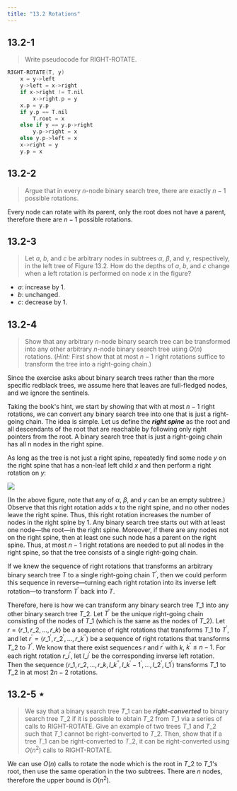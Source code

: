 ```yaml
---
title: "13.2 Rotations"
---
```


## 13.2-1

> Write pseudocode for $\text{RIGHT-ROTATE}$.

```cpp
RIGHT-ROTATE(T, y)
    x = y->left
    y->left = x->right
    if x->right != T.nil
        x->right.p = y
    x.p = y.p
    if y.p == T.nil
        T.root = x
    else if y == y.p->right
        y.p->right = x
    else y.p->left = x
    x->right = y
    y.p = x
```

## 13.2-2

> Argue that in every $n$-node binary search tree, there are exactly $n - 1$ possible rotations.

Every node can rotate with its parent, only the root does not have a parent, therefore there are $n - 1$ possible rotations.

## 13.2-3

> Let $a$, $b$, and $c$ be arbitrary nodes in subtrees $\alpha$, $\beta$, and $\gamma$, respectively, in the left tree of Figure 13.2. How do the depths of $a$, $b$, and $c$ change when a left rotation is performed on node $x$ in the figure?

- $a$: increase by $1$.
- $b$: unchanged.
- $c$: decrease by $1$.

## 13.2-4

> Show that any arbitrary $n$-node binary search tree can be transformed into any other arbitrary $n$-node binary search tree using $O(n)$ rotations. ($\textit{Hint:}$ First show that at most $n - 1$ right rotations suffice to transform the tree into a right-going chain.)

Since the exercise asks about binary search trees rather than the more specific redblack trees, we assume here that leaves are full-fledged nodes, and we ignore the sentinels.

Taking the book's hint, we start by showing that with at most $n - 1$ right rotations, we can convert any binary search tree into one that is just a right-going chain. The idea is simple. Let us define the __*right spine*__ as the root and all descendants of the root that are reachable by following only right pointers from the root. A binary search tree that is just a right-going chain has all n nodes in the right spine.

As long as the tree is not just a right spine, repeatedly find some node $y$ on the right spine that has a non-leaf left child $x$ and then perform a right rotation on $y$:

![](https://i.imgur.com/qXe8WKC.png?width=40rem)

(In the above figure, note that any of $\alpha$, $\beta$, and $\gamma$ can be an empty subtree.) Observe that this right rotation adds $x$ to the right spine, and no other nodes leave the right spine. Thus, this right rotation increases the number of nodes in the right spine by $1$. Any binary search tree starts out with at least one node—the root—in the right spine. Moreover, if there are any nodes not on the right spine, then at least one such node has a parent on the right spine. Thus, at most $n - 1$ right rotations are needed to put all nodes in the right spine, so that the tree consists of a single right-going chain.

If we knew the sequence of right rotations that transforms an arbitrary binary search tree $T$ to a single right-going chain $T^\prime$, then we could perform this sequence in reverse—turning each right rotation into its inverse left rotation—to transform $T^\prime$ back into $T$.

Therefore, here is how we can transform any binary search tree $T\_1$ into any other binary search tree $T\_2$. Let $T^\prime$ be the unique right-going chain consisting of the nodes of $T\_1$ (which is the same as the nodes of $T\_2$). Let $r = \langle r\_1, r\_2, \ldots, r\_k \rangle$ be a sequence of right rotations that transforms $T\_1$ to $T^\prime$, and let $r^\prime = \langle r\_1^\prime, r\_2^\prime, \ldots, r\_{k^\prime}^\prime \rangle$ be a sequence of right rotations that transforms $T\_2$ to $T^\prime$. We know that there exist sequences $r$ and $r^\prime$ with $k$, $k^\prime \le n - 1$. For each right rotation $r\_i^\prime$, let $l\_i^\prime$ be the corresponding inverse left rotation. Then the sequence $\langle r\_1, r\_2, \ldots, r\_k, l\_{k^\prime}^\prime, l\_{k^\prime - 1}^\prime, \ldots, l\_2^\prime, l\_1^\prime \rangle$ transforms $T\_1$ to $T\_2$ in at most $2n - 2$ rotations.

## 13.2-5 $\star$

> We say that a binary search tree $T\_1$ can be *__right-converted__* to binary search tree $T\_2$ if it is possible to obtain $T\_2$ from $T\_1$ via a series of calls to $\text{RIGHT-ROTATE}$. Give an example of two trees $T\_1$ and $T\_2$ such that $T\_1$ cannot be right-converted to $T\_2$. Then, show that if a tree $T\_1$ can be right-converted to $T\_2$, it can be right-converted using $O(n^2)$ calls to $\text{RIGHT-ROTATE}$.

We can use $O(n)$ calls to rotate the node which is the root in $T\_2$ to $T\_1$'s root, then use the same operation in the two subtrees. There are $n$ nodes, therefore the upper bound is $O(n^2)$.
